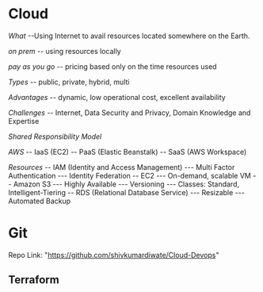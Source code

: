 # Cloud

*What*
  --Using Internet to avail resources located somewhere on the Earth.

*on prem*
  -- using resources locally

*pay as you go*
  -- pricing based only on the time resources used

*Types*
  -- public, private, hybrid, multi

*Advantages*
  -- dynamic, low operational cost, excellent availability

*Challenges*
  -- Internet, Data Security and Privacy, Domain Knowledge and Expertise

*Shared Responsibility Model*

*AWS*
  -- IaaS (EC2)
  -- PaaS (Elastic Beanstalk)
  -- SaaS (AWS Workspace)

*Resources*
  -- IAM (Identity and Access Management)
     --- Multi Factor Authentication
     --- Identity Federation
  -- EC2 
     --- On-demand, scalable VM
  -- Amazon S3
     --- Highly Available
     --- Versioning
     --- Classes: Standard, Intelligent-Tiering
  -- RDS (Relational Database Service)
     --- Resizable
     --- Automated Backup


# Git
 Repo Link: "https://github.com/shivkumardiwate/Cloud-Devops"

Terraform
-